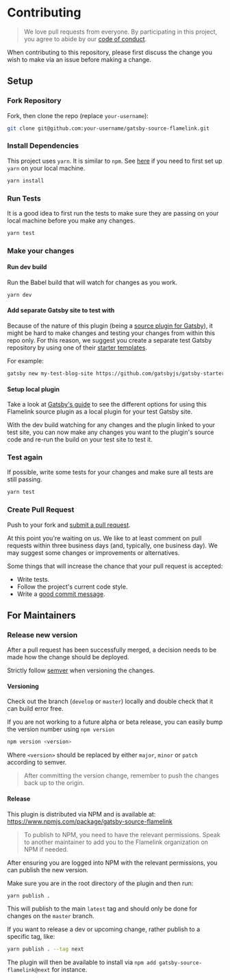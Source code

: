# Contributing

> We love pull requests from everyone. By participating in this project, you
> agree to abide by our [code of conduct](CODE_OF_CONDUCT.md).

When contributing to this repository, please first discuss the change you wish to make via an issue before making a change.

## Setup

### Fork Repository

Fork, then clone the repo (replace `your-username`):

```sh
git clone git@github.com:your-username/gatsby-source-flamelink.git
```

### Install Dependencies

This project uses `yarn`. It is similar to `npm`. See [here][yarn] if you need to first set up `yarn` on your local machine.

```sh
yarn install
```

### Run Tests

It is a good idea to first run the tests to make sure they are passing on your local machine before you make any changes.

```sh
yarn test
```

### Make your changes

#### Run dev build

Run the Babel build that will watch for changes as you work.

```sh
yarn dev
```

#### Add separate Gatsby site to test with

Because of the nature of this plugin (being a [source plugin for Gatsby][gatsby-source-plugin]), it might be hard to make changes and testing your changes from within this repo only. For this reason, we suggest you create a separate test Gatsby repository by using one of their [starter templates][gatsby-starters].

For example:

```sh
gatsby new my-test-blog-site https://github.com/gatsbyjs/gatsby-starter-blog
```

#### Setup local plugin

Take a look at [Gatsby's guide][gatsby-local-plugin-guide] to see the different options for using this Flamelink source plugin as a local plugin for your test Gatsby site.

With the dev build watching for any changes and the plugin linked to your test site, you can now make any changes you want to the plugin's source code and re-run the build on your test site to test it.

### Test again

If possible, write some tests for your changes and make sure all tests are still passing.

```sh
yarn test
```

### Create Pull Request

Push to your fork and [submit a pull request][pr].

At this point you're waiting on us. We like to at least comment on pull requests
within three business days (and, typically, one business day). We may suggest
some changes or improvements or alternatives.

Some things that will increase the chance that your pull request is accepted:

- Write tests.
- Follow the project's current code style.
- Write a [good commit message][commit].

## For Maintainers

### Release new version

After a pull request has been successfully merged, a decision needs to be made how the change should be deployed.

Strictly follow [semver][semver] when versioning the changes.

#### Versioning

Check out the branch (`develop` or `master`) locally and double check that it can build error free.

If you are not working to a future alpha or beta release, you can easily bump the version number using `npm version`

```sh
npm version <version>
```

Where `<version>` should be replaced by either `major`, `minor` or `patch` according to semver.

> After committing the version change, remember to push the changes back up to the origin.

#### Release

This plugin is distributed via NPM and is available at: https://www.npmjs.com/package/gatsby-source-flamelink

> To publish to NPM, you need to have the relevant permissions. Speak to another maintainer to add you to the Flamelink organization on NPM if needed.

After ensuring you are logged into NPM with the relevant permissions, you can publish the new version.

Make sure you are in the root directory of the plugin and then run:

```sh
yarn publish .
```

This will publish to the main `latest` tag and should only be done for changes on the `master` branch.

If you want to release a dev or upcoming change, rather publish to a specific tag, like:

```sh
yarn publish . --tag next
```

The plugin will then be available to install via `npm add gatsby-source-flamelink@next` for instance.

[yarn]: https://classic.yarnpkg.com/en/docs/getting-started
[gatsby-starters]: https://www.gatsbyjs.org/docs/starters/
[gatsby-local-plugin-guide]: https://www.gatsbyjs.org/docs/creating-a-local-plugin/#developing-a-local-plugin-that-is-outside-your-project
[gatsby-source-plugin]: https://www.gatsbyjs.org/docs/creating-a-source-plugin/
[pr]: https://github.com/flamelink/gatsby-source-flamelink/compare/
[commit]: http://tbaggery.com/2008/04/19/a-note-about-git-commit-messages.html
[semver]: https://semver.org/
